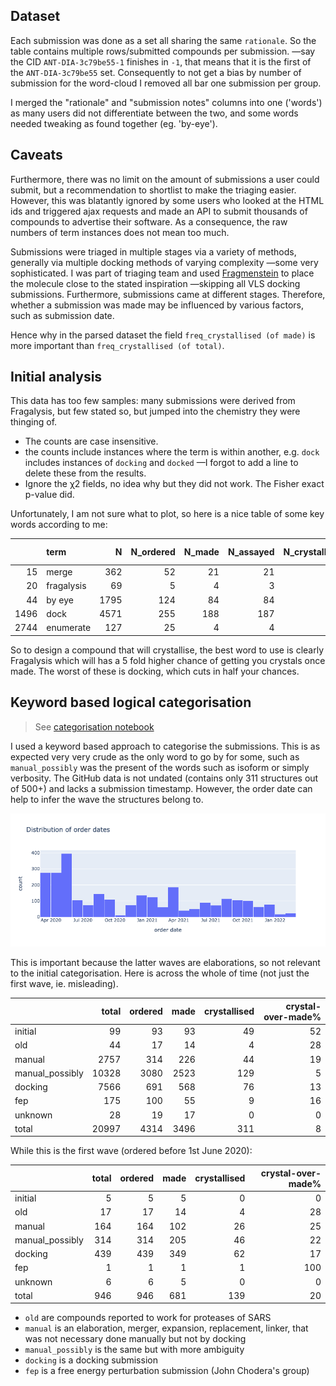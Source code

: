 ## Dataset
Each submission was done as a set all sharing the same `rationale`. 
So the table contains multiple rows/submitted compounds per submission. —say the CID `ANT-DIA-3c79be55-1` finishes in `-1`, that means that it is the first of the `ANT-DIA-3c79be55` set.
Consequently to not get a bias by number of submission for the word-cloud I removed all bar one submission per group.

I merged the "rationale" and "submission notes" columns into one ('words') as many users did not differentiate between the two,
and some words needed tweaking as found together (eg. 'by-eye').

## Caveats
Furthermore, there was no limit on the amount of submissions a user could submit, 
but a recommendation to shortlist to make the triaging easier. 
However, this was blatantly ignored by some users who looked at the HTML ids and triggered ajax requests and made an API to submit thousands of compounds to advertise their software. As a consequence, the raw numbers of term instances does not mean too much. 

Submissions were triaged in multiple stages via a variety of methods, generally via multiple docking methods of varying complexity —some very sophisticated.
I was part of triaging team and used [Fragmenstein](https://github.com/matteoferla/Fragmenstein) to place the molecule close to the stated inspiration —skipping all VLS docking submissions. Furthermore, submissions came at different stages. Therefore, whether a submission was made may be influenced by various factors, such as submission date.

Hence why in the parsed dataset the field `freq_crystallised (of made)` is more important than `freq_crystallised (of total)`.

## Initial analysis

This data has too few samples: many submissions were derived from Fragalysis,
but few stated so, but jumped into the chemistry they were thinging of.

* The counts are case insensitive.
* the counts include instances where the term is within another, e.g. `dock` includes instances of `docking` and `docked` —I forgot to add a line to delete these from the results.
* Ignore the χ2 fields, no idea why but they did not work. The Fisher exact p-value did.


Unfortunately, I am not sure what to plot, so here is a nice table of some key words according to me:

|      | term       |    N |   N_ordered |   N_made |   N_assayed |   N_crystallised |   fisher_p_made |   fisher_p_crystallised |   log2_freq_made (of total) |   log2_freq_crystallised (of total) |   log2_freq_crystallised (of made) |
|-----:|:-----------|-----:|------------:|---------:|------------:|-----------------:|----------------:|------------------------:|----------------------------:|------------------------------------:|-----------------------------------:|
|   15 | merge      |  362 |          52 |       21 |          21 |                7 |     0.0581536   |             0.678707    |                   -0.632268 |                            0.191578 |                          0.821492  |
|   20 | fragalysis |   69 |           5 |        4 |           3 |                4 |     0.522533    |             0.0347303   |                   -0.632268 |                            1.77903  |                          2.4066    |
|   44 | by eye     | 1795 |         124 |       84 |          84 |               16 |     9.26984e-10 |             0.00911412  |                   -0.941813 |                           -0.925146 |                          0.0144613 |
| 1496 | dock       | 4571 |         255 |      188 |         187 |               23 |     3.23796e-26 |             1.33012e-10 |                   -1.12918  |                           -1.75702  |                         -0.624905  |
| 2744 | enumerate  |  127 |          25 |        4 |           4 |                1 |     0.0248678   |             0.727064    |                   -1.51297  |                           -1.0971   |                          0.406598  |

So to design a compound that will crystallise, the best word to use is clearly Fragalysis which will has a 5 fold higher chance of getting you crystals once made. The worst of these is docking, which cuts in half your chances.


## Keyword based logical categorisation

> See [categorisation notebook](categorisation.ipynb)

I used a keyword based approach to categorise the submissions.
This is as expected very very crude as the only word to go by for some,
such as `manual_possibly` was the present of the words such as isoform or
simply verbosity.
The GitHub data is not undated (contains only 311 structures out of 500+)
and lacks a submission timestamp.
However, the order date can help to infer the wave the structures belong to.

![time](time_distribution.png)

This is important because the latter waves are elaborations,
so not relevant to the initial categorisation.
Here is across the whole of time (not just the first wave, ie. misleading).

|                 |   total |   ordered |   made |   crystallised |   crystal-over-made% |
|:----------------|--------:|----------:|-------:|---------------:|---------------------:|
| initial         |      99 |        93 |     93 |             49 |                   52 |
| old             |      44 |        17 |     14 |              4 |                   28 |
| manual          |    2757 |       314 |    226 |             44 |                   19 |
| manual_possibly |   10328 |      3080 |   2523 |            129 |                    5 |
| docking         |    7566 |       691 |    568 |             76 |                   13 |
| fep             |     175 |       100 |     55 |              9 |                   16 |
| unknown         |      28 |        19 |     17 |              0 |                    0 |
| total           |   20997 |      4314 |   3496 |            311 |                    8 |

While this is the first wave (ordered before 1st June 2020):

|                 |   total |   ordered |   made |   crystallised |   crystal-over-made% |
|:----------------|--------:|----------:|-------:|---------------:|---------------------:|
| initial         |       5 |         5 |      5 |              0 |                    0 |
| old             |      17 |        17 |     14 |              4 |                   28 |
| manual          |     164 |       164 |    102 |             26 |                   25 |
| manual_possibly |     314 |       314 |    205 |             46 |                   22 |
| docking         |     439 |       439 |    349 |             62 |                   17 |
| fep             |       1 |         1 |      1 |              1 |                  100 |
| unknown         |       6 |         6 |      5 |              0 |                    0 |
| total           |     946 |       946 |    681 |            139 |                   20 |

* `old` are compounds reported to work for proteases of SARS
* `manual` is an elaboration, merger, expansion, replacement, linker, that was not necessary done manually but not by docking
* `manual_possibly` is the same but with more ambiguity
* `docking` is a docking submission
* `fep` is a free energy perturbation submission (John Chodera's group)

